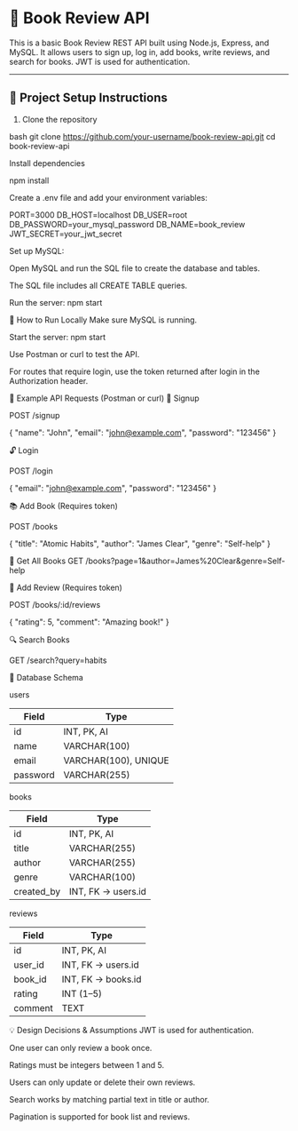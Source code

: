 # 📘 Book Review API

This is a basic Book Review REST API built using Node.js, Express, and MySQL. It allows users to sign up, log in, add books, write reviews, and search for books. JWT is used for authentication.

---

## 🔧 Project Setup Instructions

1. Clone the repository

bash
git clone https://github.com/your-username/book-review-api.git
cd book-review-api

Install dependencies

npm install

Create a .env file and add your environment variables:

PORT=3000
DB_HOST=localhost
DB_USER=root
DB_PASSWORD=your_mysql_password
DB_NAME=book_review
JWT_SECRET=your_jwt_secret

Set up MySQL:

Open MySQL and run the SQL file to create the database and tables.

The SQL file includes all CREATE TABLE queries.

Run the server:
npm start


🧪 How to Run Locally
Make sure MySQL is running.

Start the server: npm start

Use Postman or curl to test the API.

For routes that require login, use the token returned after login in the Authorization header.

📮 Example API Requests (Postman or curl)
🔐 Signup

POST /signup

{
  "name": "John",
  "email": "john@example.com",
  "password": "123456"
}

🔓 Login

POST /login

{
  "email": "john@example.com",
  "password": "123456"
}

📚 Add Book (Requires token)

POST /books

{
  "title": "Atomic Habits",
  "author": "James Clear",
  "genre": "Self-help"
}

📖 Get All Books
GET /books?page=1&author=James%20Clear&genre=Self-help

📝 Add Review (Requires token)

POST /books/:id/reviews

{
  "rating": 5,
  "comment": "Amazing book!"
}


🔍 Search Books

GET /search?query=habits

📐 Database Schema

users

| Field    | Type                 |
| -------- | -------------------- |
| id       | INT, PK, AI          |
| name     | VARCHAR(100)         |
| email    | VARCHAR(100), UNIQUE |
| password | VARCHAR(255)         |

books

| Field       | Type               |
| ----------- | ------------------ |
| id          | INT, PK, AI        |
| title       | VARCHAR(255)       |
| author      | VARCHAR(255)       |
| genre       | VARCHAR(100)       |
| created\_by | INT, FK → users.id |

reviews

| Field    | Type               |
| -------- | ------------------ |
| id       | INT, PK, AI        |
| user\_id | INT, FK → users.id |
| book\_id | INT, FK → books.id |
| rating   | INT (1–5)          |
| comment  | TEXT               |


💡 Design Decisions & Assumptions
JWT is used for authentication.

One user can only review a book once.

Ratings must be integers between 1 and 5.

Users can only update or delete their own reviews.

Search works by matching partial text in title or author.

Pagination is supported for book list and reviews.


